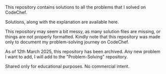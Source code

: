 This repository contains solutions to all the problems that I solved on CodeChef. 

Solutions, along with the explanation are available here.

This repository may seem a bit messy, as many solution files are missing, or things are not properly formatted. Kindly note that this repository was made only to document my problem-solving journey on CodeChef.

As of 12th March 2025, this repository has been archived. Any new problem I want to add, I will add to the "Problem-Solving" repository.

Shared only for educational purposes. No commercial intent.
